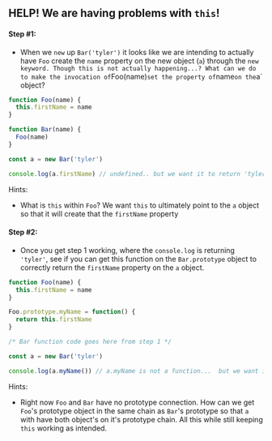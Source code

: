 ## HELP! We are having problems with `this`!

#### Step #1:

- When we `new` up `Bar('tyler')` it looks like we are intending to actually have `Foo` create the `name` property on the new object (`a`) through the `new keyword. Though this is not actually happening...? What can we do to make the invocation of`Foo(name)`set the property of`name`on the`a` object?

```js
function Foo(name) {
  this.firstName = name
}

function Bar(name) {
  Foo(name)
}

const a = new Bar('tyler')

console.log(a.firstName) // undefined.. but we want it to return 'tyler'
```

Hints:

- What is `this` within `Foo`? We want `this` to ultimately point to the `a` object so that it will create that the `firstName` property

#### Step #2:

- Once you get step 1 working, where the `console.log` is returning `'tyler'`, see if you can get this function on the `Bar.prototype` object to correctly return the `firstName` property on the `a` object.

```js
function Foo(name) {
  this.firstName = name
}

Foo.prototype.myName = function() {
  return this.firstName
}

/* Bar function code goes here from step 1 */

const a = new Bar('tyler')

console.log(a.myName()) // a.myName is not a function...  but we want it to return 'tyler'
```

Hints:

- Right now `Foo` and `Bar` have no prototype connection. How can we get `Foo`'s prototype object in the same chain as `Bar`'s prototype so that `a` with have both object's on it's prototype chain. All this while still keeping `this` working as intended.

